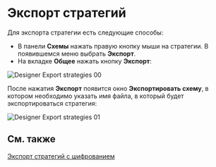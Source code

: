 # Экспорт стратегий

Для экспорта стратегии есть следующие способы:

- В панели **Схемы** нажать правую кнопку мыши на стратегии. В появившемся меню выбрать **Экспорт**.
- На вкладке **Общее** нажать кнопку **Экспорт**:

![Designer Export strategies 00](~/images/Designer_Export_strategies_00.png)

После нажатия **Экспорт** появится окно **Экспортировать схему**, в котором необходимо указать имя файла, в который будет экспортироваться стратегия:

![Designer Export strategies 01](~/images/Designer_Export_strategies_01.png)

## См. также

[Экспорт стратегий с шифрованием](Designer_Encryption.md)
